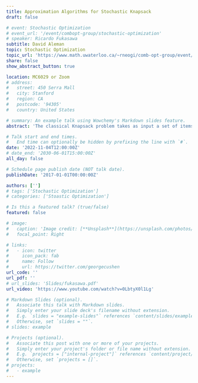 ```yaml
---
title: Approximation Algorithms for Stochastic Knapsack
draft: false

# event: Stochastic Optimization
# event_url: '/event/combopt-group/stochastic-optimization'
# speaker: Ricardo Fukasawa
subtitle: David Aleman
topic: Stochastic Optimization
topic_url: 'https://www.math.uwaterloo.ca/~rneogi/comb-opt-group/event/stochastic-optimization/'
share: false
show_abstract_button: true

location: MC6029 or Zoom
# address:
#   street: 450 Serra Mall
#   city: Stanford
#   region: CA
#   postcode: '94305'
#   country: United States

# summary: An example talk using Wowchemy's Markdown slides feature.
abstract: 'The classical Knapsack problem takes as input a set of items with some fixed nonnegative values and weights. The goal is to compute a subset of items of maximum total value, subject to the constraint that the total weight of these elements is at most a given limit. In this talk we review a paper by Gupta, Krishnaswamy, Molinaro and Ravi, in which the following stochastic variation of this problem is considered: the value and weight of each item are correlated random variables with known, arbitrary distributions. Items in the solution must be chosen sequentially, and once an item is chosen, its weight is instantiated. We will go over an LP based constant-factor approximation algorithm for this problem. This result generalizes a result of a paper by Dean, Goemans and Vondrak, discussed in a previous talk from the reading group, in which the stochastic Knapsack problem with deterministic values and random weights for the items was considered. If time permits, we will also look at the variation of the problem involving cancellations.'

# Talk start and end times.
#   End time can optionally be hidden by prefixing the line with `#`.
date: '2022-11-04T12:00:00Z'
# date_end: '2030-06-01T15:00:00Z'
all_day: false

# Schedule page publish date (NOT talk date).
publishDate: '2017-01-01T00:00:00Z'

authors: ['']
# tags: ['Stochastic Optimization']
# categories: ['Stoastic Optimization']

# Is this a featured talk? (true/false)
featured: false

# image:
#   caption: 'Image credit: [**Unsplash**](https://unsplash.com/photos/bzdhc5b3Bxs)'
#   focal_point: Right

# links:
#   - icon: twitter
#     icon_pack: fab
#     name: Follow
#     url: https://twitter.com/georgecushen
url_code: ''
url_pdf: ''
# url_slides: 'Slides/fukasawa.pdf'
url_video: 'https://www.youtube.com/watch?v=0LbtyX0l1Lg'

# Markdown Slides (optional).
#   Associate this talk with Markdown slides.
#   Simply enter your slide deck's filename without extension.
#   E.g. `slides = "example-slides"` references `content/slides/example-slides.md`.
#   Otherwise, set `slides = ""`.
# slides: example

# Projects (optional).
#   Associate this post with one or more of your projects.
#   Simply enter your project's folder or file name without extension.
#   E.g. `projects = ["internal-project"]` references `content/project/deep-learning/index.md`.
#   Otherwise, set `projects = []`.
# projects:
#   - example
---
```


<!-- **Topic:**   [Stochastic Optimization]('http://www.math.uwaterloo.ca/~rneogi/event/combopt-group/stochastic-optimization') -->

<!-- {{% callout note %}}
Click on the **Slides** button above to view the built-in slides feature.
{{% /callout %}}

Slides can be added in a few ways:

- **Create** slides using Wowchemy's [_Slides_](https://wowchemy.com/docs/managing-content/#create-slides) feature and link using `slides` parameter in the front matter of the talk file
- **Upload** an existing slide deck to `static/` and link using `url_slides` parameter in the front matter of the talk file
- **Embed** your slides (e.g. Google Slides) or presentation video on this page using [shortcodes](https://wowchemy.com/docs/writing-markdown-latex/).

Further event details, including [page elements](https://wowchemy.com/docs/writing-markdown-latex/) such as image galleries, can be added to the body of this page. -->
